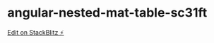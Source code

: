 # angular-nested-mat-table-sc31ft

[Edit on StackBlitz ⚡️](https://stackblitz.com/edit/angular-nested-mat-table-sc31ft)